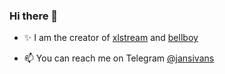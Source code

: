 ### Hi there 👋

- ✨ I am the creator of [xlstream](https://github.com/Claviz/xlstream) and [bellboy](https://github.com/Claviz/bellboy)

- 📫 You can reach me on Telegram [@jansivans](https://telegram.me/jansivans)
